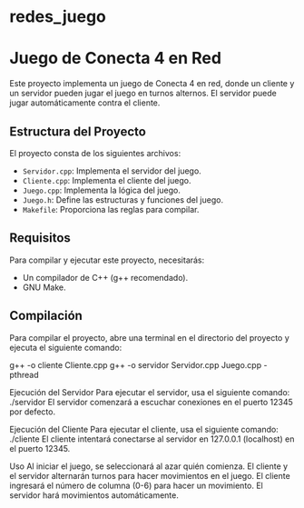 # redes_juego
# Juego de Conecta 4 en Red

Este proyecto implementa un juego de Conecta 4 en red, donde un cliente y un servidor pueden jugar el juego en turnos alternos. El servidor puede jugar automáticamente contra el cliente.

## Estructura del Proyecto

El proyecto consta de los siguientes archivos:

- `Servidor.cpp`: Implementa el servidor del juego.
- `Cliente.cpp`: Implementa el cliente del juego.
- `Juego.cpp`: Implementa la lógica del juego.
- `Juego.h`: Define las estructuras y funciones del juego.
- `Makefile`: Proporciona las reglas para compilar.

## Requisitos

Para compilar y ejecutar este proyecto, necesitarás:

- Un compilador de C++ (g++ recomendado).
- GNU Make.

## Compilación

Para compilar el proyecto, abre una terminal en el directorio del proyecto y ejecuta el siguiente comando:

g++ -o cliente Cliente.cpp
g++ -o servidor Servidor.cpp Juego.cpp -pthread

Ejecución del Servidor
Para ejecutar el servidor, usa el siguiente comando:
./servidor
El servidor comenzará a escuchar conexiones en el puerto 12345 por defecto.

Ejecución del Cliente
Para ejecutar el cliente, usa el siguiente comando:
./cliente
El cliente intentará conectarse al servidor en 127.0.0.1 (localhost) en el puerto 12345.

Uso
Al iniciar el juego, se seleccionará al azar quién comienza.
El cliente y el servidor alternarán turnos para hacer movimientos en el juego.
El cliente ingresará el número de columna (0-6) para hacer un movimiento.
El servidor hará movimientos automáticamente.